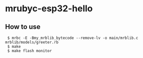 # mrubyc-esp32-hello

## How to use

```shell
 $ mrbc -E -Bmy_mrblib_bytecode --remove-lv -o main/mrblib.c mrblib/models/greeter.rb
 $ make 
 $ make flash monitor
```
